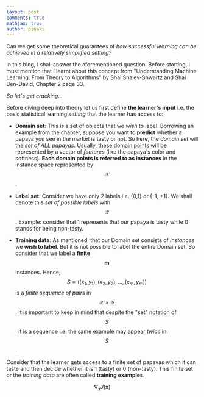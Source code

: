 ```yaml
---
layout: post
comments: true
mathjax: true
author: pinaki
---
```

Can we get some theoretical guarantees of *how successful learning can be achieved in a relatively simplified setting?*

In this blog, I shall answer the aforementioned question. Before starting, I must mention that I learnt about this concept from "Understanding Machine Learning: From Theory to Algorithms" by Shai Shalev-Shwartz and Shai Ben-David, Chapter 2 page 33.

*So let's get cracking...*

Before diving deep into theory let us first define **the learner's input** i.e.  the basic statistical learning *setting* that the learner has access to:

- **Domain set**: This is a set of objects that we *wish* to label. Borrowing an example from the chapter, suppose you want to **predict** whether a papaya you see in the market is tasty or not. So here, the *domain set* will the *set of ALL papayas*. Usually, these domain points will be represented by a vector of *features* (like the papaya's color and softness). **Each domain points is referred to as instances** in the instance space represented by $$\mathbf{\mathcal{X}}$$.

- **Label set**: Consider we have only 2 labels i.e. {0,1} or {-1, +1}. We shall denote this *set of possible labels* with $$\mathbf{\mathcal{Y}}$$. Example: consider that 1 represents that our papaya is tasty while 0 stands for being non-tasty.

- **Training data**: As mentioned, that our Domain set consists of *instances* we **wish to label**. But it is not possible to label the entire Domain set. So consider that we label a **finite** $$\mathbf{m}$$ instances. Hence, $$S = ((x_{1}, y_{1}), (x_{2}, y_{2}), \dots, (x_{m}, y_{m}))$$ is a *finite sequence of pairs* in $$\mathcal{X}\times\mathcal{Y}$$. It is important to keep in mind that despite the "set" notation of $$S$$, it is a sequence i.e. the same example may appear *twice* in $$S$$.

Consider that the learner gets access to a finite set of papayas which it can taste and then decide whether it is 1 (tasty) or 0 (non-tasty). This finite set or the *training data* are often called **training examples**.

 $$ \nabla_\boldsymbol{x} J(\boldsymbol{x}) $$
